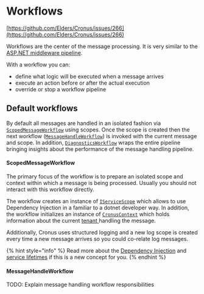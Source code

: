 # Workflows

[https://github.com/Elders/Cronus/issues/266](https://github.com/Elders/Cronus/issues/266)

Workflows are the center of the message processing. It is very similar to the [ASP.NET middleware pipeline](https://docs.microsoft.com/en-us/aspnet/core/fundamentals/middleware/?view=aspnetcore-3.1).

With a workflow you can:

* define what logic will be executed when a message arrives
* execute an action before or after the actual execution
* override or stop a workflow pipeline

## Default workflows

By default all messages are handled in an isolated fashion via [`ScopedMessageWorkflow`](https://github.com/Elders/Cronus/blob/master/src/Elders.Cronus/MessageProcessing/ScopedMessageWorkflow.cs) using scopes. Once the scope is created then the next workflow \([`MessageHandleWorkflow`](https://github.com/Elders/Cronus/blob/master/src/Elders.Cronus/MessageProcessing/MessageHandleWorkflow.cs)\) is invoked with the current message and scope. In addition, [`DiagnosticsWorkflow`](https://github.com/Elders/Cronus/blob/master/src/Elders.Cronus/Workflow/DiagnosticsWorkflow.cs) wraps the entire pipeline bringing insights about the performance of the message handling pipeline.

#### ScopedMessageWorkflow

The primary focus of the workflow is to prepare an isolated scope and context within which a message is being processed. Usually you should not interact with this workflow directly.

The workflow creates an instance of [`IServiceScope`](https://docs.microsoft.com/en-us/dotnet/api/microsoft.extensions.dependencyinjection.iservicescope?view=dotnet-plat-ext-3.1) which allows to use Dependency Injection in a familiar to a dotnet developer way. In addition, the workflow initializes an instance of [`CronusContext`](https://github.com/Elders/Cronus/blob/master/src/Elders.Cronus/MessageProcessing/CronusContext.cs) which holds information about the current [tenant ](domain-modeling/multitenancy.md)handling the message.

Additionally, Cronus uses structured logging and a new log scope is created every time a new message arrives so you could co-relate log messages.

{% hint style="info" %}
Read more about the [Dependency Injection](https://docs.microsoft.com/en-us/archive/msdn-magazine/2016/june/essential-net-dependency-injection-with-net-core) and [service lifetimes](https://docs.microsoft.com/en-us/aspnet/core/fundamentals/dependency-injection?view=aspnetcore-3.1#service-lifetimes) if this is a new concept for you.
{% endhint %}

#### MessageHandleWorkflow

TODO: Explain message handling workflow responsibilities

 




